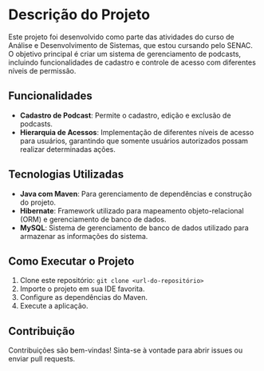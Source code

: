 # Descrição do Projeto

Este projeto foi desenvolvido como parte das atividades do curso de Análise e Desenvolvimento de Sistemas, que estou cursando pelo SENAC. O objetivo principal é criar um sistema de gerenciamento de podcasts, incluindo funcionalidades de cadastro e controle de acesso com diferentes níveis de permissão.

## Funcionalidades

- **Cadastro de Podcast**: Permite o cadastro, edição e exclusão de podcasts.
- **Hierarquia de Acessos**: Implementação de diferentes níveis de acesso para usuários, garantindo que somente usuários autorizados possam realizar determinadas ações.

## Tecnologias Utilizadas

- **Java com Maven**: Para gerenciamento de dependências e construção do projeto.
- **Hibernate**: Framework utilizado para mapeamento objeto-relacional (ORM) e gerenciamento de banco de dados.
- **MySQL**: Sistema de gerenciamento de banco de dados utilizado para armazenar as informações do sistema.

## Como Executar o Projeto

1. Clone este repositório: `git clone <url-do-repositório>`
2. Importe o projeto em sua IDE favorita.
3. Configure as dependências do Maven.
4. Execute a aplicação.

## Contribuição

Contribuições são bem-vindas! Sinta-se à vontade para abrir issues ou enviar pull requests.


